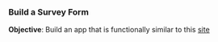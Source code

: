 ### Build a Survey Form

**Objective**: Build an app that is functionally similar to this [site](https://survey-form.freecodecamp.rocks)